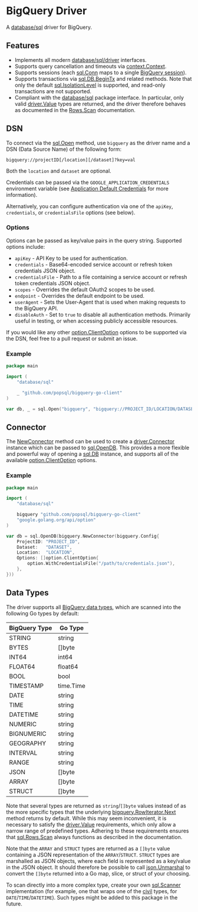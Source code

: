 # BigQuery Driver

A [database/sql](https://pkg.go.dev/database/sql) driver for BigQuery.

## Features

- Implements all modern [database/sql/driver](https://pkg.go.dev/database/sql/driver) interfaces.
- Supports query cancellation and timeouts via [context.Context](https://pkg.go.dev/context).
- Supports sessions (each [sql.Conn](https://pkg.go.dev/database/sql#Conn) maps
  to a single [BigQuery session](https://cloud.google.com/bigquery/docs/sessions-intro)).
- Supports transactions via [sql.DB.BeginTx](https://pkg.go.dev/database/sql#DB.BeginTx)
  and related methods. Note that only the default [sql.IsolationLevel](https://pkg.go.dev/database/sql#IsolationLevel)
  is supported, and read-only transactions are not supported.
- Compliant with the [database/sql](https://pkg.go.dev/database/sql) package
  interface. In particular, only valid [driver.Value](https://pkg.go.dev/database/sql/driver#Value)
  types are returned, and the driver therefore behaves as documented in the
  [Rows.Scan](https://pkg.go.dev/database/sql#Rows.Scan) documentation.

## DSN

To connect via the [sql.Open](https://pkg.go.dev/database/sql#Open) method, use
`bigquery` as the driver name and a DSN (Data Source Name) of the following form:

```
bigquery://projectID[/location][/dataset]?key=val
```

Both the `location` and `dataset` are optional.

Credentials can be passed via the `GOOGLE_APPLICATION_CREDENTIALS` environment
variable (see [Application Default
Credentials](https://cloud.google.com/docs/authentication/application-default-credentials)
for more information).

Alternatively, you can configure authentication via one of the `apiKey`,
`credentials`, or `credentialsFile` options (see below).

### Options

Options can be passed as key/value pairs in the query string. Supported options
include:

- `apiKey` - API Key to be used for authentication.
- `credentials` - Base64-encoded service account or refresh token credentials
  JSON object.
- `credentialsFile` - Path to a file containing a service account or refresh
  token credentials JSON object.
- `scopes` - Overrides the default OAuth2 scopes to be used.
- `endpoint` - Overrides the default endpoint to be used.
- `userAgent` - Sets the User-Agent that is used when making requests to the
  BigQuery API.
- `disableAuth` - Set to `true` to disable all authentication methods. Primarily
  useful in testing, or when accessing publicly accessible resources.

If you would like any other [option.ClientOption](https://pkg.go.dev/google.golang.org/api/option#ClientOption)
options to be supported via the DSN, feel free to a pull request or submit an
issue.

### Example

```go
package main

import (
	"database/sql"

	_ "github.com/popsql/bigquery-go-client"
)

var db, _ = sql.Open("bigquery", "bigquery://PROJECT_ID/LOCATION/DATASET?credentialsFile=/path/to/credentials.json")
```

## Connector

The [NewConnector](https://pkg.go.dev/github.com/popsql/bigquery-go-client#NewConnector)
method can be used to create a [driver.Connector](https://pkg.go.dev/database/sql/driver#Connector)
instance which can be passed to [sql.OpenDB](https://pkg.go.dev/database/sql#OpenDB).
This provides a more flexible and powerful way of opening a [sql.DB](https://pkg.go.dev/database/sql#DB)
instance, and supports all of the available [option.ClientOption](https://pkg.go.dev/google.golang.org/api/option#ClientOption)
options.

### Example

```go
package main

import (
	"database/sql"

	bigquery "github.com/popsql/bigquery-go-client"
	"google.golang.org/api/option"
)

var db = sql.OpenDB(bigquery.NewConnector(bigquery.Config{
	ProjectID: "PROJECT_ID",
	Dataset:   "DATASET",
	Location:  "LOCATION",
	Options: []option.ClientOption{
		option.WithCredentialsFile("/path/to/credentials.json"),
	},
}))
```

## Data Types

The driver supports all [BigQuery data types](https://cloud.google.com/bigquery/docs/reference/standard-sql/data-types),
which are scanned into the following Go types by default:

| BigQuery Type | Go Type |
| ------------- | ------- |
| STRING | string |
| BYTES | []byte |
| INT64 | int64 |
| FLOAT64 | float64 |
| BOOL | bool |
| TIMESTAMP | time.Time |
| DATE | string |
| TIME | string |
| DATETIME | string |
| NUMERIC | string |
| BIGNUMERIC | string |
| GEOGRAPHY | string |
| INTERVAL | string |
| RANGE | string |
| JSON | []byte |
| ARRAY | []byte |
| STRUCT | []byte |

Note that several types are returned as `string`/`[]byte` values instead of as
the more specific types that the underlying [bigquery.RowIterator.Next](https://pkg.go.dev/cloud.google.com/go/bigquery#RowIterator.Next)
method returns by default. While this may seem inconvenient, it is necessary to
satisfy the [driver.Value](https://pkg.go.dev/database/sql/driver#Value)
requirements, which only allow a narrow range of predefined types. Adhering to
these requirements ensures that [sql.Rows.Scan](https://pkg.go.dev/database/sql#Rows.Scan)
always functions as described in the documentation.

Note that the `ARRAY` and `STRUCT` types are returned as a `[]byte` value
containing a JSON representation of the `ARRAY`/`STRUCT`. `STRUCT` types are
marshalled as JSON objects, where each field is represented as a key/value in
the JSON object. It should therefore be possible to call
[json.Unmarshal](https://pkg.go.dev/encoding/json#Unmarshal) to convert the
`[]byte` returned into a Go map, slice, or struct of your choosing.

To scan directly into a more complex type, create your own
[sql.Scanner](https://pkg.go.dev/database/sql#Scanner) implementation (for
example, one that wraps one of the [civil](https://pkg.go.dev/cloud.google.com/go/civil)
types, for `DATE`/`TIME`/`DATETIME`). Such types might be added to this package in
the future.
